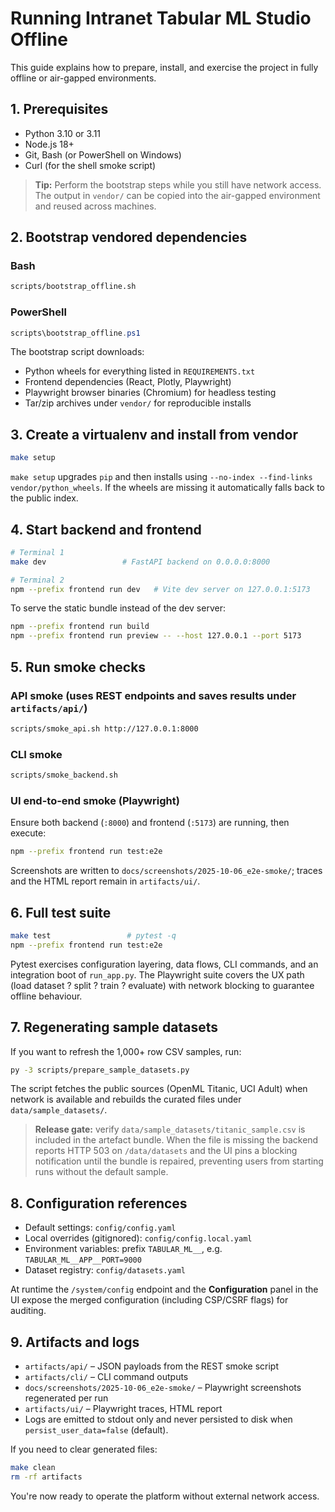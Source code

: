 # Running Intranet Tabular ML Studio Offline

This guide explains how to prepare, install, and exercise the project in fully offline or air-gapped environments.

## 1. Prerequisites

- Python 3.10 or 3.11
- Node.js 18+
- Git, Bash (or PowerShell on Windows)
- Curl (for the shell smoke script)

> **Tip:** Perform the bootstrap steps while you still have network access. The output in `vendor/` can be copied into the air-gapped environment and reused across machines.

## 2. Bootstrap vendored dependencies

### Bash

```bash
scripts/bootstrap_offline.sh
```

### PowerShell

```powershell
scripts\bootstrap_offline.ps1
```

The bootstrap script downloads:

- Python wheels for everything listed in `REQUIREMENTS.txt`
- Frontend dependencies (React, Plotly, Playwright)
- Playwright browser binaries (Chromium) for headless testing
- Tar/zip archives under `vendor/` for reproducible installs

## 3. Create a virtualenv and install from vendor

```bash
make setup
```

`make setup` upgrades `pip` and then installs using `--no-index --find-links vendor/python_wheels`. If the wheels are missing it automatically falls back to the public index.

## 4. Start backend and frontend

```bash
# Terminal 1
make dev                 # FastAPI backend on 0.0.0.0:8000

# Terminal 2
npm --prefix frontend run dev   # Vite dev server on 127.0.0.1:5173
```

To serve the static bundle instead of the dev server:

```bash
npm --prefix frontend run build
npm --prefix frontend run preview -- --host 127.0.0.1 --port 5173
```

## 5. Run smoke checks

### API smoke (uses REST endpoints and saves results under `artifacts/api/`)

```bash
scripts/smoke_api.sh http://127.0.0.1:8000
```

### CLI smoke

```bash
scripts/smoke_backend.sh
```

### UI end-to-end smoke (Playwright)

Ensure both backend (`:8000`) and frontend (`:5173`) are running, then execute:

```bash
npm --prefix frontend run test:e2e
```

Screenshots are written to `docs/screenshots/2025-10-06_e2e-smoke/`; traces and the HTML report remain in `artifacts/ui/`.

## 6. Full test suite

```bash
make test                 # pytest -q
npm --prefix frontend run test:e2e
```

Pytest exercises configuration layering, data flows, CLI commands, and an integration boot of `run_app.py`. The Playwright suite covers the UX path (load dataset ? split ? train ? evaluate) with network blocking to guarantee offline behaviour.

## 7. Regenerating sample datasets

If you want to refresh the 1,000+ row CSV samples, run:

```bash
py -3 scripts/prepare_sample_datasets.py
```

The script fetches the public sources (OpenML Titanic, UCI Adult) when network is available and rebuilds the curated files under `data/sample_datasets/`.

> **Release gate:** verify `data/sample_datasets/titanic_sample.csv` is included in the artefact bundle. When the file is missing the backend reports HTTP 503 on `/data/datasets` and the UI pins a blocking notification until the bundle is repaired, preventing users from starting runs without the default sample.

## 8. Configuration references

- Default settings: `config/config.yaml`
- Local overrides (gitignored): `config/config.local.yaml`
- Environment variables: prefix `TABULAR_ML__`, e.g. `TABULAR_ML__APP__PORT=9000`
- Dataset registry: `config/datasets.yaml`

At runtime the `/system/config` endpoint and the **Configuration** panel in the UI expose the merged configuration (including CSP/CSRF flags) for auditing.

## 9. Artifacts and logs

- `artifacts/api/` – JSON payloads from the REST smoke script
- `artifacts/cli/` – CLI command outputs
- `docs/screenshots/2025-10-06_e2e-smoke/` – Playwright screenshots regenerated per run
- `artifacts/ui/` – Playwright traces, HTML report
- Logs are emitted to stdout only and never persisted to disk when `persist_user_data=false` (default).

If you need to clear generated files:

```bash
make clean
rm -rf artifacts
```

You're now ready to operate the platform without external network access.
